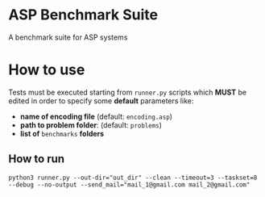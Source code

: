 # ASP Benchmark Suite
A benchmark suite for ASP systems

# How to use
Tests must be executed starting from `runner.py` scripts which **MUST** be edited in order to specify some **default** parameters like:
 * **name of encoding file** (default: `encoding.asp`)
 * **path to problem folder**: (default: `problems`)
 * **list of** `benchmarks` **folders** 

## How to run
    python3 runner.py --out-dir="out_dir" --clean --timeout=3 --taskset=8 --debug --no-output --send_mail="mail_1@gmail.com mail_2@gmail.com"
